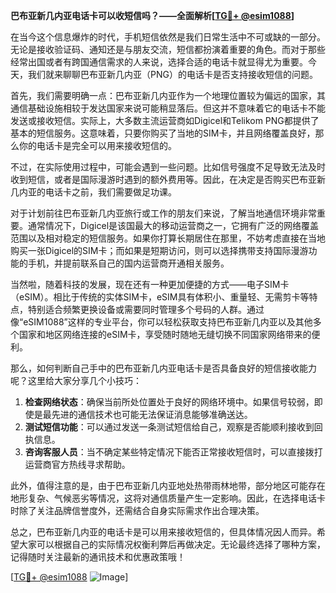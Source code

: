 **巴布亚新几内亚电话卡可以收短信吗？——全面解析[[TG💪+ @esim1088](https://t.me/s/esim1088)]**

在当今这个信息爆炸的时代，手机短信依然是我们日常生活中不可或缺的一部分。无论是接收验证码、通知还是与朋友交流，短信都扮演着重要的角色。而对于那些经常出国或者有跨国通信需求的人来说，选择合适的电话卡就显得尤为重要。今天，我们就来聊聊巴布亚新几内亚（PNG）的电话卡是否支持接收短信的问题。

首先，我们需要明确一点：巴布亚新几内亚作为一个地理位置较为偏远的国家，其通信基础设施相较于发达国家来说可能稍显落后。但这并不意味着它的电话卡不能发送或接收短信。实际上，大多数主流运营商如Digicel和Telikom PNG都提供了基本的短信服务。这意味着，只要你购买了当地的SIM卡，并且网络覆盖良好，那么你的电话卡是完全可以用来接收短信的。

不过，在实际使用过程中，可能会遇到一些问题。比如信号强度不足导致无法及时收到短信，或者是国际漫游时遇到的额外费用等。因此，在决定是否购买巴布亚新几内亚的电话卡之前，我们需要做足功课。

对于计划前往巴布亚新几内亚旅行或工作的朋友们来说，了解当地通信环境非常重要。通常情况下，Digicel是该国最大的移动运营商之一，它拥有广泛的网络覆盖范围以及相对稳定的短信服务。如果你打算长期居住在那里，不妨考虑直接在当地购买一张Digicel的SIM卡；而如果是短期访问，则可以选择携带支持国际漫游功能的手机，并提前联系自己的国内运营商开通相关服务。

当然啦，随着科技的发展，现在还有一种更加便捷的方式——电子SIM卡（eSIM）。相比于传统的实体SIM卡，eSIM具有体积小、重量轻、无需剪卡等特点，特别适合频繁更换设备或需要同时管理多个号码的人群。通过像“eSIM1088”这样的专业平台，你可以轻松获取支持巴布亚新几内亚以及其他多个国家和地区网络连接的eSIM卡，享受随时随地无缝切换不同国家网络带来的便利。

那么，如何判断自己手中的巴布亚新几内亚电话卡是否具备良好的短信接收能力呢？这里给大家分享几个小技巧：

1. **检查网络状态**：确保当前所处位置处于良好的网络环境中。如果信号较弱，即使是最先进的通信技术也可能无法保证消息能够准确送达。
2. **测试短信功能**：可以通过发送一条测试短信给自己，观察是否能顺利接收到回执信息。
3. **咨询客服人员**：当不确定某些特定情况下能否正常接收短信时，可以直接拨打运营商官方热线寻求帮助。

此外，值得注意的是，由于巴布亚新几内亚地处热带雨林地带，部分地区可能存在地形复杂、气候恶劣等情况，这将对通信质量产生一定影响。因此，在选择电话卡时除了关注品牌信誉度外，还需结合自身实际需求作出合理决策。

总之，巴布亚新几内亚的电话卡是可以用来接收短信的，但具体情况因人而异。希望大家可以根据自己的实际情况权衡利弊后再做决定。无论最终选择了哪种方案，记得随时关注最新的通讯技术和优惠政策哦！

[[TG💪+ @esim1088](https://t.me/s/esim1088) ![Image](https://i.postimg.cc/4NQfJmqS/Snipaste-2025-05-13-00-14-12.png)]